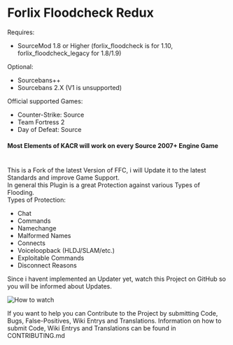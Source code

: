 # Forlix Floodcheck Redux

Requires:
- SourceMod 1.8 or Higher (forlix_floodcheck is for 1.10, forlix_floodcheck_legacy for 1.8/1.9)

Optional:
- Sourcebans++
- Sourcebans 2.X (V1 is unsupported)

Official supported Games:
- Counter-Strike: Source
- Team Fortress 2
- Day of Defeat: Source
#### Most Elements of KACR will work on every Source 2007+ Engine Game
#
This is a Fork of the latest Version of FFC, i will Update it to the latest Standards and improve Game Support.
</br>In general this Plugin is a great Protection against various Types of Flooding.
</br>Types of Protection:
- Chat
- Commands
- Namechange
- Malformed Names
- Connects
- Voiceloopback (HLDJ/SLAM/etc.)
- Exploitable Commands
- Disconnect Reasons

Since i havent implemented an Updater yet, watch this Project on GitHub so you will be informed about Updates.

![How to watch](https://help.github.com/assets/images/help/repository/repo-actions-watch.png)

If you want to help you can Contribute to the Project by submitting Code, Bugs, False-Positives, Wiki Entrys and Translations.
Information on how to submit Code, Wiki Entrys and Translations can be found in CONTRIBUTING.md

